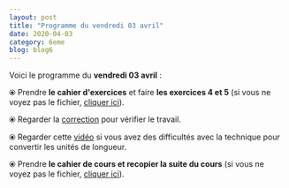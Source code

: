 ```yaml
---
layout: post
title: "Programme du vendredi 03 avril"
date: 2020-04-03
category: 6eme
blog: blog6
---
```


Voici le programme du <b>vendredi 03 avril</b> :

⦿ Prendre <strong>le cahier d'exercices</strong> et faire <strong>les exercices 4 et 5</strong> (si vous ne voyez pas le fichier, <a href="/exercices/6eme/6eme_exercices_vendredi_03_avril_2020.pdf">cliquer ici</a>). 

<object data="/exercices/6eme/6eme_exercices_vendredi_03_avril_2020.pdf" width="100%" height="500" type='application/pdf'></object>

⦿ Regarder la <a class="correction" href="/exercices/6eme/6eme_exercices_vendredi_03_avril_2020_corrections.pdf">correction</a> pour vérifier le travail.
  
⦿ Regarder cette <a class="video" href="https://youtu.be/a6rFbX2eRx4">vidéo</a> si vous avez des difficultés avec la technique pour convertir les unités de longueur.

⦿ Prendre <strong>le cahier de cours et recopier la suite du cours</strong> (si vous ne voyez pas le fichier, <a href="/cours/6eme/6eme_chapitre_7_périmètre_aire_3.pdf">cliquer ici</a>). 

<object data="/cours/6eme/6eme_chapitre_7_périmètre_aire_3.pdf" width="100%" height="500" type='application/pdf'></object>
